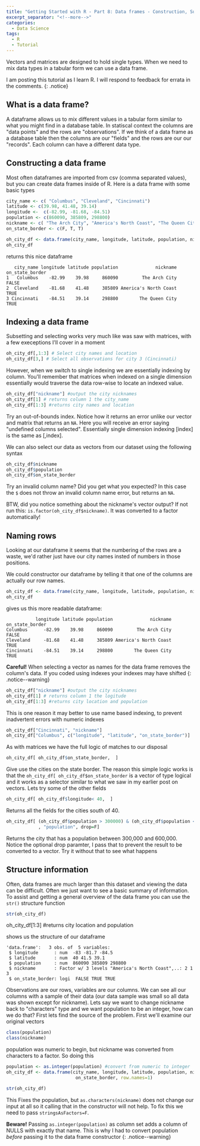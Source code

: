```yaml
---
title: "Getting Started with R - Part 8: Data frames - Construction, Subsetting and Structure"
excerpt_separator: "<!--more-->"
categories:
  - Data Science
tags:
  - R
  - Tutorial
---
```

Vectors and matrices are designed to hold single types. When we need to mix data types in a tabular form we can use a data frame.
<!--more-->


I am posting this tutorial as I learn R. I will respond to feedback for errata in the comments.
{: .notice}


## What is a data frame?

A dataframe allows us to mix different values in a tabular form similar to what you might find in a database table. In statiscal context the columns are "data points" and the rows are "observations". If we think of a data frame as a database table then the columns are our "fields" and the rows are our our "records". Each column can have a different data type.

## Constructing a data frame

Most often dataframes are imported from csv (comma separated values), but you can create data frames inside of R. Here is a data frame with some basic types
```R
city_name <- c( "Columbus", "Cleveland", "Cincinnati")
latitude <- c(39.98, 41.48, 39.14)
longitude <-  c(-82.99, -81.68, -84.51)
population <- c(860090, 385809, 298800)
nickname <- c( "The Arch City", "America's North Coast", "The Queen City")
on_state_border <- c(F, T, T)

oh_city_df <- data.frame(city_name, longitude, latitude, population, nickname, on_state_border)
oh_city_df
```
 returns this nice dataframe

```
   city_name longitude latitude population              nickname on_state_border
1   Columbus    -82.99    39.98     860090         The Arch City           FALSE
2  Cleveland    -81.68    41.48     385809 America's North Coast            TRUE
3 Cincinnati    -84.51    39.14     298800        The Queen City            TRUE
```

## Indexing a data frame
Subsetting and selecting works very much like was saw with matrices, with a few execeptions I'll cover in a moment

```R
oh_city_df[,1:3] # Select city names and location
oh_city_df[3,] # Select all observations for city 3 (Cincinnati)
```

However, when we switch to single indexing we are essentially indexing by column. You'll remember that matrices when indexed on a single dimension essentially would traverse the data row-wise to locate an indexed value.

```R
oh_city_df["nickname"] #output the city nicknames
oh_city_df[1] # returns column 1 the city_name
oh_city_df[1:3] #returns city names and location
```

Try an out-of-bounds index. Notice how it returns an error unlike our vector and matrix that returns an `NA`. Here you will receive an error saying "undefined columns selected". Essentially single dimension indexing [index] is the same as [,index]. 

We can also select our data as vectors from our dataset using the following syntax

```R
oh_city_df$nickname
oh_city_df$population
oh_city_df$on_state_border
```
Try an invalid column name? Did you get what you expected? In this case the `$` does not throw an invalid column name error, but returns an `NA`.

BTW, did you notice something about the nickname's vector output? If not run this: `is.factor(oh_city_df$nickname)`. It was converted to a factor automatically!

## Naming rows
Looking at our dataframe it seems that the numbering of the rows are a waste, we'd rather just have our city names insted of numbers in those positions.

We could constructor our dataframe by telling it that one of the columns are actually our row names.

```R
oh_city_df <- data.frame(city_name, longitude, latitude, population, nickname, on_state_border, row.names=1)
oh_city_df
```

gives us this more readable dataframe:

```
           longitude latitude population              nickname on_state_border
Columbus      -82.99    39.98     860090         The Arch City           FALSE
Cleveland     -81.68    41.48     385809 America's North Coast            TRUE
Cincinnati    -84.51    39.14     298800        The Queen City            TRUE
```


**Careful!** When selecting a vector as names for the data frame removes the column's data. If you coded using indexes your indexes may have shifted
{: .notice--warning}

```R
oh_city_df["nickname"] #output the city nicknames
oh_city_df[1] # returns column 1 the logitude
oh_city_df[1:3] #returns city location and population
```

This is one reason it may better to use name based indexing, to prevent inadvertent errors with numeric indexes

```R
oh_city_df["Cincinnati", "nickname"]
oh_city_df["Columbus", c("longitude", "latitude", "on_state_border")]
```
As with matrices we have the full logic of matches to our disposal

```R
oh_city_df[ oh_city_df$on_state_border,  ]
```

Give use the cities on the state border. The reason this simple logic works is that the `oh_city_df[ oh_city_df$on_state_border` is a vector of type logical and it works as a selector similar to what we saw in my earlier post on vectors. Lets try some of the other fields

```R
oh_city_df[ oh_city_df$longitude< 40,  ]
```
Returns all the fields for the cities south of 40.

```R
oh_city_df[ (oh_city_df$population > 300000) & (oh_city_df$population < 600000)
            , "population", drop=F] 
```
Returns the city that has a population between 300,000 and 600,000. Notice the optional drop paramter, I pass that to prevent the result to be converted to a vector. Try it without that to see what happens

## Structure information
Often, data frames are much larger than this dataset and viewing the data can be difficult. Often we just want to see a basic summary of information. To assist and getting a general overview of the data frame you can use the `str()` structure function

```R
str(oh_city_df)
```
oh_city_df[1:3] #returns city location and population


shows us the structure of our dataframe
```
'data.frame':	3 obs. of  5 variables:
 $ longitude      : num  -83 -81.7 -84.5
 $ latitude       : num  40 41.5 39.1
 $ population     : num  860090 385809 298800
 $ nickname       : Factor w/ 3 levels "America's North Coast",..: 2 1 3
 $ on_state_border: logi  FALSE TRUE TRUE
```

Observations are our rows, variables are our columns. We can see all our columns with a sample of their data (our data sample was small so all data was shown except for nickname). Lets say we want to change nickname back to "characters" type and we want population to be an integer, how can we do that? First lets find the source of the problem. First we'll examine our original vectors

```R
class(population)
class(nickname)
```
population was numeric to begin, but nickname was converted from characters to a factor. So doing this

```R
population <- as.integer(population) #convert from numeric to integer
oh_city_df <- data.frame(city_name, longitude, latitude, population, nickname, 
                          on_state_border, row.names=1)

str(oh_city_df)
```
This Fixes the population, but `as.characters(nickname)` does not change our input at all so it calling that in the constructor will not help. To fix this we need to pass `stringsAsFactors=F`. 

**Beware!** Passing  `as.integer(population)` as column set adds a column of NULLS with exactly that name. This is why I had to convert population *before* passing it to the data frame constructor
{: .notice--warning}
```
